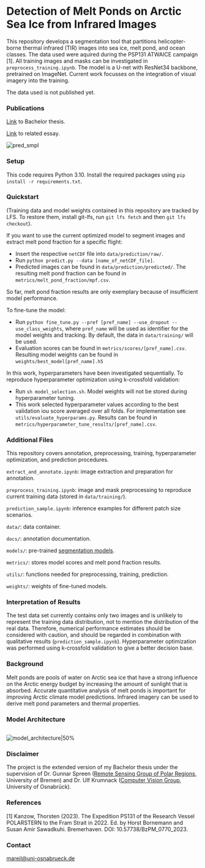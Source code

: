 # Detection of Melt Ponds on Arctic Sea Ice from Infrared Images

This repository develops a segmentation tool that partitions helicopter-borne thermal infrared (TIR) images into sea ice, melt pond, and ocean classes. 
The data used were aquired during the PSP131 ATWAICE campaign [1]. All training images and masks can be investigated in ```preprocess_training.ipynb```.
The model is a U-net with ResNet34 backbone, pretrained on ImageNet. Current work focusses on the integration of visual imagery into the training.

The data used is not published yet.

### Publications
[Link](https://seaice.uni-bremen.de/proceedings-theses-reports/) to Bachelor thesis.

[Link](https://te.ma/art/ut5cb0/reil-melting-ponds-arctic-sea/) to related essay.

![pred_smpl](https://github.com/marlens123/pond_segmentation/assets/80780236/e0298018-ea2d-44a4-9711-a00b69464980)

### Setup
This code requires Python 3.10. Install the required packages using ```pip install -r requirements.txt```.

### Quickstart
(Training data and model weights contained in this repository are tracked by LFS. To restore them, install git-lfs, run ```git lfs fetch``` and then ```git lfs checkout```).

If you want to use the current optimized model to segment images and extract melt pond fraction for a specific flight:

- Insert the respective ```netCDF``` file into ```data/prediction/raw/```.
- Run ```python predict.py --data [name_of_netCDF_file]```.
- Predicted images can be found in ```data/prediction/predicted/```. The resulting melt pond fraction can be found in ```metrics/melt_pond_fraction/mpf.csv```.

So far, melt pond fraction results are only exemplary because of insufficient model performance.

To fine-tune the model:

- Run ```python fine_tune.py --pref [pref_name] --use_dropout --use_class_weights```, where ```pref_name``` will be used as identifier for the model weights and tracking. By default, the data in ```data/training/``` will be used.
- Evaluation scores can be found in ```metrics/scores/[pref_name].csv```. Resulting model weights can be found in ```weights/best_model[pref_name].h5```

In this work, hyperparameters have been investigated sequentially. To reproduce hyperparameter optimization using k-crossfold validation:

- Run ```sh model_selection.sh```. Model weights will not be stored during hyperparameter tuning.
- This work selected hyperparameter values according to the best validation iou score averaged over all folds. For implementation see ```utils/evaluate_hyperparams.py```. Results can be found in ```metrics/hyperparameter_tune_results/[pref_name].csv```.

### Additional Files
This repository covers annotation, preprocessing, training, hyperparameter optimization, and prediction procedures.

```extract_and_annotate.ipynb```: image extraction and preparation for annotation.

```preprocess_training.ipynb```: image and mask preprocessing to reproduce current training data (stored in ```data/training/```).

```prediction_sample.ipynb```: inference examples for different patch size scenarios.

```data/```: data container.

```docs/```: annotation documentation.

```models/```: pre-trained [segmentation models](https://github.com/qubvel/segmentation_models).

```metrics/```: stores model scores and melt pond fraction results.

```utils/```: functions needed for preprocessing, training, prediction.

```weights/```: weights of fine-tuned models.

### Interpretation of Results
The test data set currently contains only two images and is unlikely to represent the training data distribution, not to mention the distribution of the real data. Therefore, numerical performance estimates should be considered with caution, and should be regarded in combination with qualitative results (```prediction_sample.ipynb```). Hyperparameter optimization was performed using k-crossfold validation to give a better decision base.

### Background
Melt ponds are pools of water on Arctic sea ice that have a strong influence on the Arctic energy budget by increasing the amount of sunlight that is absorbed. 
Accurate quantitative analysis of melt ponds is important for improving Arctic climate model predictions.
Infrared imagery can be used to derive melt pond parameters and thermal properties.

### Model Architecture
<img scr="https://github.com/marlens123/ponds_extended/assets/80780236/84dde17c-6ecd-4608-af7f-7be75de84729" width="200">

![model_architecture|50%](https://github.com/marlens123/ponds_extended/assets/80780236/84dde17c-6ecd-4608-af7f-7be75de84729)

### Disclaimer
The project is the extended version of my Bachelor thesis under the supervision of Dr. Gunnar Spreen ([Remote Sensing Group of Polar Regions](https://seaice.uni-bremen.de/research-group/), University of Bremen)
and Dr. Ulf Krumnack ([Computer Vision Group](https://www.ikw.uni-osnabrueck.de/en/research_groups/computer_vision.html), University of Osnabrück).

### References
[1] Kanzow, Thorsten (2023). The Expedition PS131 of the Research Vessel POLARSTERN to the
Fram Strait in 2022. Ed. by Horst Bornemann and Susan Amir Sawadkuhi. Bremerhaven. DOI: 10.57738/BzPM\_0770\_2023.

### Contact
mareil@uni-osnabrueck.de
